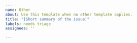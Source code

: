 ```yaml
---
name: Other
about: Use this template when no other template applies.
title: "[Short summary of the issue]"
labels: needs triage
assignees: ''

---
```


<!-- Please be as detailed as possible in your issue. INCLUDE the exact code you are trying to run, if your question is related to code. -->

